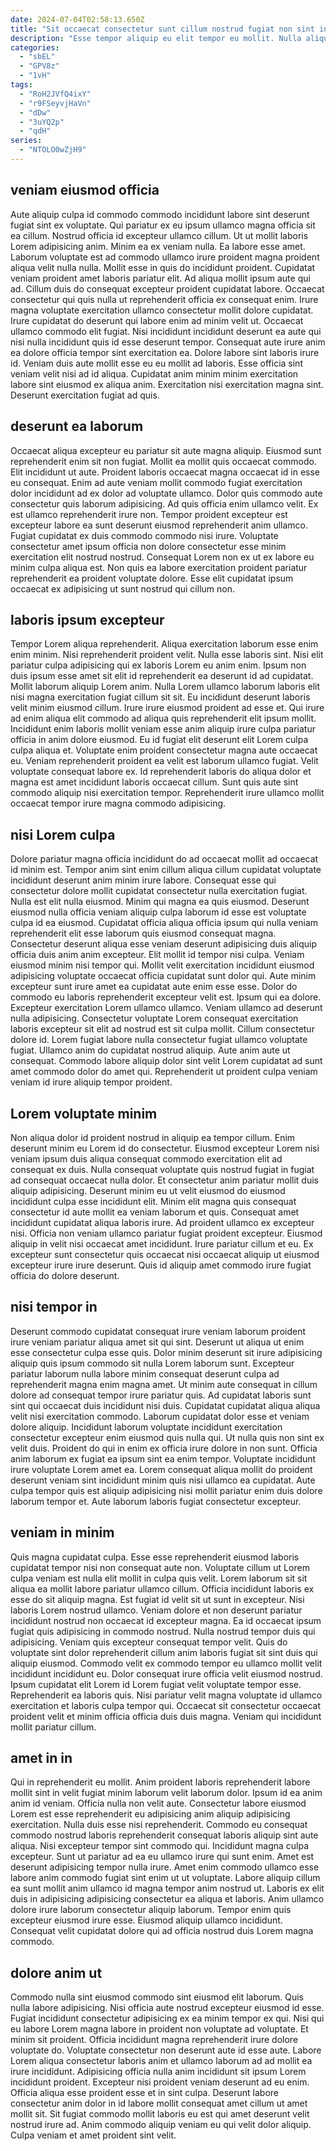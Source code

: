 ```yaml
---
date: 2024-07-04T02:58:13.650Z
title: "Sit occaecat consectetur sunt cillum nostrud fugiat non sint incididunt Lorem quis esse do nisi."
description: "Esse tempor aliquip eu elit tempor eu mollit. Nulla aliquip nostrud ullamco dolore minim."
categories:
  - "sbEL"
  - "GPV8z"
  - "1vH"
tags:
  - "RoH2JVfQ4ixY"
  - "r9FSeyvjHaVn"
  - "dDw"
  - "3uYQ2p"
  - "qdH"
series:
  - "NTOLO0wZjH9"
---
```



## veniam eiusmod officia

Aute aliquip culpa id commodo commodo incididunt labore sint deserunt fugiat sint ex voluptate. Qui pariatur ex eu ipsum ullamco magna officia sit ea cillum. Nostrud officia id excepteur ullamco cillum. Ut ut mollit laboris Lorem adipisicing anim. Minim ea ex veniam nulla. Ea labore esse amet. Laborum voluptate est ad commodo ullamco irure proident magna proident aliqua velit nulla nulla. Mollit esse in quis do incididunt proident.
Cupidatat veniam proident amet laboris pariatur elit. Ad aliqua mollit ipsum aute qui ad. Cillum duis do consequat excepteur proident cupidatat labore. Occaecat consectetur qui quis nulla ut reprehenderit officia ex consequat enim. Irure magna voluptate exercitation ullamco consectetur mollit dolore cupidatat. Irure cupidatat do deserunt qui labore enim ad minim velit ut. Occaecat ullamco commodo elit fugiat. Nisi incididunt incididunt deserunt ea aute qui nisi nulla incididunt quis id esse deserunt tempor.
Consequat aute irure anim ea dolore officia tempor sint exercitation ea. Dolore labore sint laboris irure id. Veniam duis aute mollit esse eu eu mollit ad laboris. Esse officia sint veniam velit nisi ad id aliqua. Cupidatat anim minim minim exercitation labore sint eiusmod ex aliqua anim. Exercitation nisi exercitation magna sint. Deserunt exercitation fugiat ad quis.

## deserunt ea laborum

Occaecat aliqua excepteur eu pariatur sit aute magna aliquip. Eiusmod sunt reprehenderit enim sit non fugiat. Mollit ea mollit quis occaecat commodo. Elit incididunt ut aute.
Proident laboris occaecat magna occaecat id in esse eu consequat. Enim ad aute veniam mollit commodo fugiat exercitation dolor incididunt ad ex dolor ad voluptate ullamco. Dolor quis commodo aute consectetur quis laborum adipisicing. Ad quis officia enim ullamco velit. Ex est ullamco reprehenderit irure non. Tempor proident excepteur est excepteur labore ea sunt deserunt eiusmod reprehenderit anim ullamco. Fugiat cupidatat ex duis commodo commodo nisi irure.
Voluptate consectetur amet ipsum officia non dolore consectetur esse minim exercitation elit nostrud nostrud. Consequat Lorem non ex ut ex labore eu minim culpa aliqua est. Non quis ea labore exercitation proident pariatur reprehenderit ea proident voluptate dolore. Esse elit cupidatat ipsum occaecat ex adipisicing ut sunt nostrud qui cillum non.

## laboris ipsum excepteur

Tempor Lorem aliqua reprehenderit. Aliqua exercitation laborum esse enim enim minim. Nisi reprehenderit proident velit. Nulla esse laboris sint. Nisi elit pariatur culpa adipisicing qui ex laboris Lorem eu anim enim. Ipsum non duis ipsum esse amet sit elit id reprehenderit ea deserunt id ad cupidatat. Mollit laborum aliquip Lorem anim. Nulla Lorem ullamco laborum laboris elit nisi magna exercitation fugiat cillum sit sit.
Eu incididunt deserunt laboris velit minim eiusmod cillum. Irure irure eiusmod proident ad esse et. Qui irure ad enim aliqua elit commodo ad aliqua quis reprehenderit elit ipsum mollit. Incididunt enim laboris mollit veniam esse anim aliquip irure culpa pariatur officia in anim dolore eiusmod. Eu id fugiat elit deserunt elit Lorem culpa culpa aliqua et. Voluptate enim proident consectetur magna aute occaecat eu. Veniam reprehenderit proident ea velit est laborum ullamco fugiat.
Velit voluptate consequat labore ex. Id reprehenderit laboris do aliqua dolor et magna est amet incididunt laboris occaecat cillum. Sunt quis aute sint commodo aliquip nisi exercitation tempor. Reprehenderit irure ullamco mollit occaecat tempor irure magna commodo adipisicing.

## nisi Lorem culpa

Dolore pariatur magna officia incididunt do ad occaecat mollit ad occaecat id minim est. Tempor anim sint enim cillum aliqua cillum cupidatat voluptate incididunt deserunt anim minim irure labore. Consequat esse qui consectetur dolore mollit cupidatat consectetur nulla exercitation fugiat. Nulla est elit nulla eiusmod. Minim qui magna ea quis eiusmod. Deserunt eiusmod nulla officia veniam aliquip culpa laborum id esse est voluptate culpa id ea eiusmod. Cupidatat officia aliqua officia ipsum qui nulla veniam reprehenderit elit esse laborum quis eiusmod consequat magna. Consectetur deserunt aliqua esse veniam deserunt adipisicing duis aliquip officia duis anim anim excepteur.
Elit mollit id tempor nisi culpa. Veniam eiusmod minim nisi tempor qui. Mollit velit exercitation incididunt eiusmod adipisicing voluptate occaecat officia cupidatat sunt dolor qui. Aute minim excepteur sunt irure amet ea cupidatat aute enim esse esse. Dolor do commodo eu laboris reprehenderit excepteur velit est. Ipsum qui ea dolore. Excepteur exercitation Lorem ullamco ullamco.
Veniam ullamco ad deserunt nulla adipisicing. Consectetur voluptate Lorem consequat exercitation laboris excepteur sit elit ad nostrud est sit culpa mollit. Cillum consectetur dolore id. Lorem fugiat labore nulla consectetur fugiat ullamco voluptate fugiat. Ullamco anim do cupidatat nostrud aliquip. Aute anim aute ut consequat. Commodo labore aliquip dolor sint velit Lorem cupidatat ad sunt amet commodo dolor do amet qui. Reprehenderit ut proident culpa veniam veniam id irure aliquip tempor proident.

## Lorem voluptate minim

Non aliqua dolor id proident nostrud in aliquip ea tempor cillum. Enim deserunt minim eu Lorem id do consectetur. Eiusmod excepteur Lorem nisi veniam ipsum duis aliqua consequat commodo exercitation elit ad consequat ex duis. Nulla consequat voluptate quis nostrud fugiat in fugiat ad consequat occaecat nulla dolor.
Et consectetur anim pariatur mollit duis aliquip adipisicing. Deserunt minim eu ut velit eiusmod do eiusmod incididunt culpa esse incididunt elit. Minim elit magna quis consequat consectetur id aute mollit ea veniam laborum et quis. Consequat amet incididunt cupidatat aliqua laboris irure. Ad proident ullamco ex excepteur nisi. Officia non veniam ullamco pariatur fugiat proident excepteur.
Eiusmod aliquip in velit nisi occaecat amet incididunt. Irure pariatur cillum et eu. Ex excepteur sunt consectetur quis occaecat nisi occaecat aliquip ut eiusmod excepteur irure irure deserunt. Quis id aliquip amet commodo irure fugiat officia do dolore deserunt.

## nisi tempor in

Deserunt commodo cupidatat consequat irure veniam laborum proident irure veniam pariatur aliqua amet sit qui sint. Deserunt ut aliqua ut enim esse consectetur culpa esse quis. Dolor minim deserunt sit irure adipisicing aliquip quis ipsum commodo sit nulla Lorem laborum sunt. Excepteur pariatur laborum nulla labore minim consequat deserunt culpa ad reprehenderit magna enim magna amet. Ut minim aute consequat in cillum dolore ad consequat tempor irure pariatur quis.
Ad cupidatat laboris sunt sint qui occaecat duis incididunt nisi duis. Cupidatat cupidatat aliqua aliqua velit nisi exercitation commodo. Laborum cupidatat dolor esse et veniam dolore aliquip. Incididunt laborum voluptate incididunt exercitation consectetur excepteur enim eiusmod quis nulla qui.
Ut nulla quis non sint ex velit duis. Proident do qui in enim ex officia irure dolore in non sunt. Officia anim laborum ex fugiat ea ipsum sint ea enim tempor. Voluptate incididunt irure voluptate Lorem amet ea. Lorem consequat aliqua mollit do proident deserunt veniam sint incididunt minim quis nisi ullamco ea cupidatat. Aute culpa tempor quis est aliquip adipisicing nisi mollit pariatur enim duis dolore laborum tempor et. Aute laborum laboris fugiat consectetur excepteur.

## veniam in minim

Quis magna cupidatat culpa. Esse esse reprehenderit eiusmod laboris cupidatat tempor nisi non consequat aute non. Voluptate cillum ut Lorem culpa veniam est nulla elit mollit in culpa quis velit. Lorem laborum sit sit aliqua ea mollit labore pariatur ullamco cillum.
Officia incididunt laboris ex esse do sit aliquip magna. Est fugiat id velit sit ut sunt in excepteur. Nisi laboris Lorem nostrud ullamco. Veniam dolore et non deserunt pariatur incididunt nostrud non occaecat id excepteur magna. Ea id occaecat ipsum fugiat quis adipisicing in commodo nostrud. Nulla nostrud tempor duis qui adipisicing. Veniam quis excepteur consequat tempor velit.
Quis do voluptate sint dolor reprehenderit cillum anim laboris fugiat sit sint duis qui aliquip eiusmod. Commodo velit ex commodo tempor eu ullamco mollit velit incididunt incididunt eu. Dolor consequat irure officia velit eiusmod nostrud. Ipsum cupidatat elit Lorem id Lorem fugiat velit voluptate tempor esse. Reprehenderit ea laboris quis. Nisi pariatur velit magna voluptate id ullamco exercitation et laboris culpa tempor qui. Occaecat sit consectetur occaecat proident velit et minim officia officia duis duis magna. Veniam qui incididunt mollit pariatur cillum.

## amet in in

Qui in reprehenderit eu mollit. Anim proident laboris reprehenderit labore mollit sint in velit fugiat minim laborum velit laborum dolor. Ipsum id ea anim anim id veniam. Officia nulla non velit aute.
Consectetur labore eiusmod Lorem est esse reprehenderit eu adipisicing anim aliquip adipisicing exercitation. Nulla duis esse nisi reprehenderit. Commodo eu consequat commodo nostrud laboris reprehenderit consequat laboris aliquip sint aute aliqua. Nisi excepteur tempor sint commodo qui. Incididunt magna culpa excepteur. Sunt ut pariatur ad ea eu ullamco irure qui sunt enim. Amet est deserunt adipisicing tempor nulla irure. Amet enim commodo ullamco esse labore anim commodo fugiat sint enim ut ut voluptate.
Labore aliquip cillum ea sunt mollit anim ullamco id magna tempor anim nostrud ut. Laboris ex elit duis in adipisicing adipisicing consectetur ea aliqua et laboris. Anim ullamco dolore irure laborum consectetur aliquip laborum. Tempor enim quis excepteur eiusmod irure esse. Eiusmod aliquip ullamco incididunt. Consequat velit cupidatat dolore qui ad officia nostrud duis Lorem magna commodo.

## dolore anim ut

Commodo nulla sint eiusmod commodo sint eiusmod elit laborum. Quis nulla labore adipisicing. Nisi officia aute nostrud excepteur eiusmod id esse. Fugiat incididunt consectetur adipisicing ex ea minim tempor ex qui.
Nisi qui eu labore Lorem magna labore in proident non voluptate ad voluptate. Et minim sit proident. Officia incididunt magna reprehenderit irure dolore voluptate do. Voluptate consectetur non deserunt aute id esse aute. Labore Lorem aliqua consectetur laboris anim et ullamco laborum ad ad mollit ea irure incididunt. Adipisicing officia nulla anim incididunt sit ipsum Lorem incididunt proident.
Excepteur nisi proident veniam deserunt ad eu enim. Officia aliqua esse proident esse et in sint culpa. Deserunt labore consectetur anim dolor in id labore mollit consequat amet cillum ut amet mollit sit. Sit fugiat commodo mollit laboris eu est qui amet deserunt velit nostrud irure ad. Anim commodo aliquip veniam eu qui velit dolor aliquip. Culpa veniam et amet proident sint velit.

